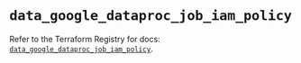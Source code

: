 # `data_google_dataproc_job_iam_policy`

Refer to the Terraform Registry for docs: [`data_google_dataproc_job_iam_policy`](https://registry.terraform.io/providers/hashicorp/google-beta/6.16.0/docs/data-sources/google_dataproc_job_iam_policy).
